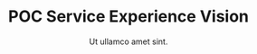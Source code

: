 ---
displayOrder: 1
title: 'POC Service Experience Vision'
subtitle: 'Ut ullamco amet sint.'
description: 'To envision a solution for automotive technicians to have an assistive technology for daily tasks and inspections.' 
thumb: 'project-cover.jpg'
hero:
    file: 'project-cover.jpg'
    alt: 'Velit mollit enim adipisicing est velit id est elit anim nulla reprehenderit.'
heroOrientation: 'horizontal'
color: '#277DA1'
sections:
    - type: 'two-column'
      subtitle: '40 Point Inspection'
      description: 'We built a concept around the process of a 40 point inspection in a typical auto-mechanic shop, then built a demo prototype showcasing how a voice user interface can streamline the inspection process.\nTo tell the story I brought the screens into Adobe After Effects to simulate movement in the voice user interface and illustrate the conversational aspect of the story.'
---